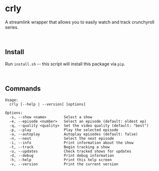 # crly

A streamlink wrapper that allows you to easily watch and track crunchyroll series.



 
## Install
Run `install.sh` -- this script will install this package via `pip`.



 
## Commands

```
Usage:
  crly [--help | --version] [options]

Options:
  -s, --show <name>        Select a show
  -e, --episode <number>   Select an episode (default: oldest ep)
  -q, --quality <quality>  Set the video quality (default: "best")
  -p, --play               Play the selected episode
  -a, --autoplay           Autoplay episodes (default: false)
  -n, --next               Select the next episode
  -i, --info               Print information about the show
  -t, --track              Begin tracking a show
  -u, --updates            Check tracked shows for updates
  -d, --debug              Print debug information
  -h, --help               Print this help screen
  -v, --version            Print the current version
```